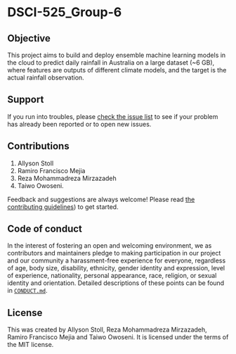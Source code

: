 # DSCI-525_Group-6

## Objective
This project aims to build and deploy ensemble machine learning models in the cloud to predict daily rainfall in Australia on a large dataset (~6 GB), where features are outputs of different climate models, and the target is the actual rainfall observation.

## Support

If you run into troubles, please [check the issue
list](https://github.com/UBC-MDS/DSCI-525_Group-6/issues) to see if your problem has already been reported or to open new issues.

## Contributions

1. Allyson Stoll
2. Ramiro Francisco Mejia 
3. Reza Mohammadreza Mirzazadeh
4. Taiwo Owoseni. 


Feedback and suggestions are always welcome! Please read [the contributing
guidelines](https://github.com/UBC-MDS/DSCI-525_Group-6/main/blob/CONDUCT.md))
to get started.

## Code of conduct

In the interest of fostering an open and welcoming environment, we as contributors and maintainers pledge to making participation in our project and our community a harassment-free experience for everyone, regardless of age, body size, disability, ethnicity, gender identity and expression, level of experience, nationality, personal appearance, race, religion, or sexual identity and orientation. Detailed descriptions
of these points can be found in [`CONDUCT.md`](https://github.com/UBC-MDS/DSCI-525_Group-6/main/blob/CONDUCT.md).

## License
This was created by Allyson Stoll, Reza Mohammadreza Mirzazadeh, Ramiro Francisco Mejia and Taiwo Owoseni. It is licensed under the terms of the MIT license.
